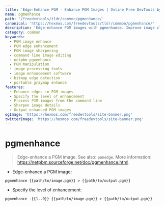 ```yaml
---
title: 'Edge-Enhance PGM - Enhance PGM Images | Online Free DevTools by Hexmos'
name: pgmenhance
path: '/freedevtools/tldr/common/pgmenhance/'
canonical: 'https://hexmos.com/freedevtools/tldr/common/pgmenhance/'
description: 'Edge-enhance PGM images with pgmenhance. Improve image clarity and sharpness using command line tools. Free online tool, no registration required.'
category: common
keywords:
  - PGM image enhance
  - PGM edge enhancement
  - PGM image sharpening
  - command line image editing
  - netpbm pgmenhance
  - PGM manipulation
  - image processing tools
  - image enhancement software
  - bitmap edge detection
  - portable graymap enhance
features:
  - Enhance edges in PGM images
  - Specify the level of enhancement
  - Process PGM images from the command line
  - Sharpen image details
  - Output enhanced PGM images
ogImage: 'https://hexmos.com/freedevtools/site-banner.png'
twitterImage: 'https://hexmos.com/freedevtools/site-banner.png'
---
```


# pgmenhance

> Edge-enhance a PGM image.
> See also: `pamedge`.
> More information: <https://netpbm.sourceforge.net/doc/pgmenhance.html>.

- Edge-enhance a PGM image:

`pgmenhance {{path/to/image.pgm}} > {{path/to/output.pgm}}`

- Specify the level of enhancement:

`pgmenhance -{{1..9}} {{path/to/image.pgm}} > {{path/to/output.pgm}}`
